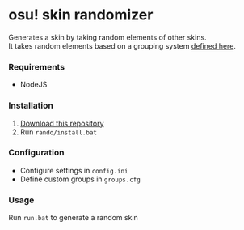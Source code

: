 # osu! skin randomizer
Generates a skin by taking random elements of other skins. <br>
It takes random elements based on a grouping system [defined here](https://github.com/bakapear/osuskinrandomizer/blob/main/rando/data/sections.ini).

### Requirements
- NodeJS

### Installation
1. [Download this repository](https://github.com/bakapear/osuskinrandomizer/archive/main.zip)
2. Run `rando/install.bat`

### Configuration
- Configure settings in `config.ini`
- Define custom groups in `groups.cfg`

### Usage
Run `run.bat` to generate a random skin
